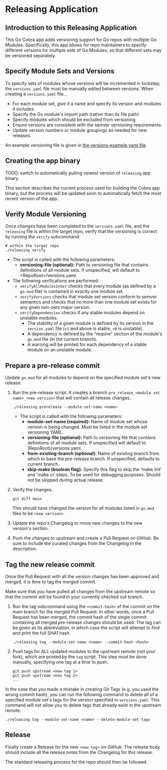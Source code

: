 # Releasing Application

## Introduction to this Releasing Application

This Go Cobra app adds versioning support for Go repos with multiple Go Modules.
Specifically, this app allows for repo maintainers to specify different versions
for multiple sets of Go Modules, so that different sets may be versioned separately.

## Specify Module Sets and Versions

To specify sets of modules whose versions will be incremented in lockstep, the `versions.yaml` file must be
manually edited between versions. When creating a `versions.yaml` file... 

* For each module set, give it a name and specify its version and modules it includes.
* Specify the Go module's import path (rather than its file path)
* Specify modules which should be excluded from versioning
* Ensure versions are consistent with the semver versioning requirements.
* Update version numbers or module groupings as needed for new releases.

An example versioning file is given in [the versions-example.yaml file]("./docs/versions-example.yaml").

## Creating the app binary

TODO: switch to automatically pulling newest version of `releasing` app binary.

This section describes the current process used for building the Cobra app binary,
but the process will be updated soon to automatically fetch the most recent version
of the app.

## Verify Module Versioning

Once changes have been completed to the `versions.yaml` file, and the `releasing` file 
is within the target repo, verify that the versioning is correct by running the `verify` subcommand:

```
# within the target repo
./releasing verify
```

* The script is called with the following parameters:
    * **versioning-file (optional):** Path to versioning file that contains definitions of all module sets.
      If unspecified, will default to \<RepoRoot\>/versions.yaml.
* The following verifications are performed:
    * `verifyAllModulesInSet` checks that every module (as defined by a `go.mod` file) is contained in exactly
      one module set.
    * `verifyVersions` checks that module set version conform to semver semantics and checks that no more than
      one module set exists for any given non-zero major version.
    * `verifyDependencies` checks if any stable modules depend on unstable modules.
        * The stability of a given module is defined by its version in the `version.yaml` file (`v1` and above
          is stable, `v0` is unstable).
        * A dependency is defined by the "require" section of the module's `go.mod` file (in the current branch).
        * A warning will be printed for each dependency of a stable module on an unstable module.

## Prepare a pre-release commit

Update `go.mod` for all modules to depend on the specified module set's new release.

1. Run the pre-release script. It creates a branch `pre_release_<module set name>_<new version>` that will contain
   all release changes.

    ```
    ./releasing prerelease --module-set-name <name>
    ```
    * The script is called with the following parameters:
        * **module-set-name (required):** Name of module set whose version is being changed.
          Must be listed in the module set versioning YAML.
        * **versioning-file (optional):** Path to versioning file that contains definitions of all module sets.
          If unspecified will default to (RepoRoot)/versions.yaml.
        * **from-existing-branch (optional):** Name of existing branch from which to base the pre-release branch.
          If unspecified, defaults to current branch.
        * **skip-make (boolean flag):** Specify this flag to skip the 'make lint' and 'make ci' steps.
          To be used for debugging purposes. Should not be skipped during actual release.

2. Verify the changes.

    ```
    git diff main
    ```

   This should have changed the version for all modules listed in `go.mod` files to be `<new version>`.

3. Update the repo's Changelog to move new changes to the new version's section.

4. Push the changes to upstream and create a Pull Request on GitHub.
   Be sure to include the curated changes from the Changelog in the description.

## Tag the new release commit

Once the Pull Request with all the version changes has been approved and merged, it is time to tag the merged commit.

Make sure that you have pulled all changes from the upstream remote so that the commit will be found 
in your currently checked out branch.

1. Run the tag subcommand using the `<commit-hash>` of the commit on the main branch for the merged Pull Request.
In other words, once a Pull Request has been merged, the commit hash of the single commit containing all 
   merged pre-release changes should be used.
The tag can be given as its abbreviation, in which case the script will attempt to find and print the full SHA1 hash.

    ```
    ./releasing tag --module-set-name <name> --commit-hash <hash>
    ```

2. Push tags for ALL updated modules to the upstream remote (not your fork), which are printed by the `tag` script. 
This step must be done manually, specifying one tag at a time to push.

    ```
    git push upstream <new tag 1>
    git push upstream <new tag 2>
    ...
    ```
   
In the case that you made a mistake in creating Git Tags (e.g. you used the wrong commit hash),
you can run the following command to delete all of a specified module set's tags for the
version specified in `versions.yaml`. 
This command will not allow you to delete tags that already exist in the upstream remote.

```
./releasing tag --module-set-name <name> --delete-module-set-tags
```

## Release

Finally create a Release for the new `<new tag>` on GitHub.
The release body should include all the release notes from the Changelog for this release.

The standard releasing process for the repo should then be followed.
